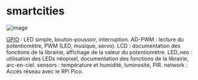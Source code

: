 # smartcities
![image](https://user-images.githubusercontent.com/124878705/217785334-c6390d11-3a1c-4384-9215-b46f3d40492a.png)


[GPIO](GPIO) : LED simple, bouton-poussoir, interruption.
AD-PWM : lecture du potentiomètre, PWM (LED, musique, servo).
LCD : documentation des fonctions de la librairie, affichage de la valeur du potentiomètre.
LED_neo : utilisation des LEDs néopixel, documentation des fonctions de la librairie, arc-en-ciel.
sensors : température et humidité, luminosité, PIR.
network : Accès réseau avec le RPi Pico.
